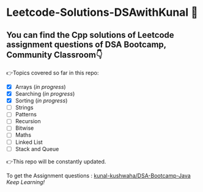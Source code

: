 # Leetcode-Solutions-DSAwithKunal 📌
## You can find the Cpp solutions of Leetcode assignment questions of DSA Bootcamp, Community Classroom👇 
👉Topics covered so far in this repo: <br>
- [x] Arrays        (*in progress*)
- [x] Searching     (*in progress*)
- [x] Sorting       (*in progress*)
- [ ] Strings 
- [ ] Patterns
- [ ] Recursion
- [ ] Bitwise
- [ ] Maths
- [ ] Linked List
- [ ] Stack and Queue

👉This repo will be constantly updated.

To get the Assignment questions : [kunal-kushwaha/DSA-Bootcamp-Java](https://github.com/kunal-kushwaha/DSA-Bootcamp-Java) <br>
*Keep Learning!*
